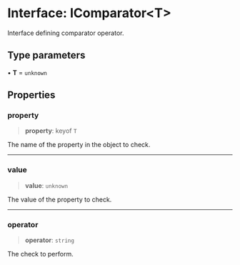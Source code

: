 # Interface: IComparator\<T\>

Interface defining comparator operator.

## Type parameters

• **T** = `unknown`

## Properties

### property

> **property**: keyof `T`

The name of the property in the object to check.

***

### value

> **value**: `unknown`

The value of the property to check.

***

### operator

> **operator**: `string`

The check to perform.
